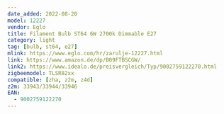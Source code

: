 ```yaml
---
date_added: 2022-08-20
model: 12227
vendor: Eglo
title: Filament Bulb ST64 6W 2700k Dimmable E27
category: light
tag: [bulb, st64, e27]
mlink: https://www.eglo.com/hr/zarulje-12227.html
link: https://www.amazon.de/dp/B09FTBSCGW/
link2: https://www.idealo.de/preisvergleich/Typ/9002759122270.html
zigbeemodel: TLSR82xx
compatible: [zha, z2m, z4d]
z2m: 33943/33944/33946
EAN: 
  - 9002759122270
---
```

